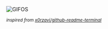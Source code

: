 <div align="justify">
<picture>
    <source media="(prefers-color-scheme: dark)" srcset="https://i.ibb.co/HKBD8n8/output-gif.gif">
    <source media="(prefers-color-scheme: light)" srcset="https://i.ibb.co/HKBD8n8/output-gif.gif">
    <img alt="GIFOS" src="https://i.ibb.co/HKBD8n8/output-gif.gif">
</picture>

<sub><i>inspired from [x0rzavi/github-readme-terminal](https://github.com/x0rzavi/github-readme-terminal)</i></sub>

</div>

<!-- Image deletion URL: https://ibb.co/kG5gCQC/b31c36501d1c23975bf2a228b767a9ee -->